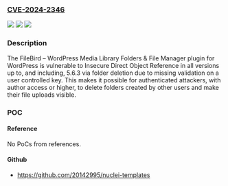 ### [CVE-2024-2346](https://cve.mitre.org/cgi-bin/cvename.cgi?name=CVE-2024-2346)
![](https://img.shields.io/static/v1?label=Product&message=FileBird%20%E2%80%93%20WordPress%20Media%20Library%20Folders%20%26%20File%20Manager&color=blue)
![](https://img.shields.io/static/v1?label=Version&message=*%3C%3D%205.6.3%20&color=brighgreen)
![](https://img.shields.io/static/v1?label=Vulnerability&message=CWE-639%20Authorization%20Bypass%20Through%20User-Controlled%20Key&color=brighgreen)

### Description

The FileBird – WordPress Media Library Folders & File Manager plugin for WordPress is vulnerable to Insecure Direct Object Reference in all versions up to, and including, 5.6.3 via folder deletion due to missing validation on a user controlled key. This makes it possible for authenticated attackers, with author access or higher, to delete folders created by other users and make their file uploads visible.

### POC

#### Reference
No PoCs from references.

#### Github
- https://github.com/20142995/nuclei-templates

